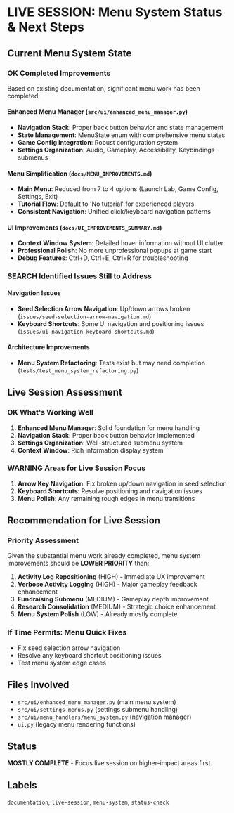 # LIVE SESSION: Menu System Status & Next Steps

## Current Menu System State

### OK Completed Improvements
Based on existing documentation, significant menu work has been completed:

#### Enhanced Menu Manager (`src/ui/enhanced_menu_manager.py`)
- **Navigation Stack**: Proper back button behavior and state management
- **State Management**: MenuState enum with comprehensive menu states
- **Game Config Integration**: Robust configuration system
- **Settings Organization**: Audio, Gameplay, Accessibility, Keybindings submenus

#### Menu Simplification (`docs/MENU_IMPROVEMENTS.md`)
- **Main Menu**: Reduced from 7 to 4 options (Launch Lab, Game Config, Settings, Exit)
- **Tutorial Flow**: Default to 'No tutorial' for experienced players
- **Consistent Navigation**: Unified click/keyboard navigation patterns

#### UI Improvements (`docs/UI_IMPROVEMENTS_SUMMARY.md`)
- **Context Window System**: Detailed hover information without UI clutter
- **Professional Polish**: No more unprofessional popups at game start
- **Debug Features**: Ctrl+D, Ctrl+E, Ctrl+R for troubleshooting

### SEARCH Identified Issues Still to Address

#### Navigation Issues
- **Seed Selection Arrow Navigation**: Up/down arrows broken (`issues/seed-selection-arrow-navigation.md`)
- **Keyboard Shortcuts**: Some UI navigation and positioning issues (`issues/ui-navigation-keyboard-shortcuts.md`)

#### Architecture Improvements
- **Menu System Refactoring**: Tests exist but may need completion (`tests/test_menu_system_refactoring.py`)

## Live Session Assessment

### OK What's Working Well
1. **Enhanced Menu Manager**: Solid foundation for menu handling
2. **Navigation Stack**: Proper back button behavior implemented
3. **Settings Organization**: Well-structured submenu system
4. **Context Window**: Rich information display system

### WARNING Areas for Live Session Focus
1. **Arrow Key Navigation**: Fix broken up/down navigation in seed selection
2. **Keyboard Shortcuts**: Resolve positioning and navigation issues
3. **Menu Polish**: Any remaining rough edges in menu transitions

## Recommendation for Live Session

### Priority Assessment
Given the substantial menu work already completed, menu system improvements should be **LOWER PRIORITY** than:

1. **Activity Log Repositioning** (HIGH) - Immediate UX improvement
2. **Verbose Activity Logging** (HIGH) - Major gameplay feedback enhancement  
3. **Fundraising Submenu** (MEDIUM) - Gameplay depth improvement
4. **Research Consolidation** (MEDIUM) - Strategic choice enhancement
5. **Menu System Polish** (LOW) - Already mostly complete

### If Time Permits: Menu Quick Fixes
- Fix seed selection arrow navigation 
- Resolve any keyboard shortcut positioning issues
- Test menu system edge cases

## Files Involved
- `src/ui/enhanced_menu_manager.py` (main menu system)
- `src/ui/settings_menus.py` (settings submenu handling)
- `src/ui/menu_handlers/menu_system.py` (navigation manager)
- `ui.py` (legacy menu rendering functions)

## Status
**MOSTLY COMPLETE** - Focus live session on higher-impact areas first.

## Labels
`documentation`, `live-session`, `menu-system`, `status-check`
